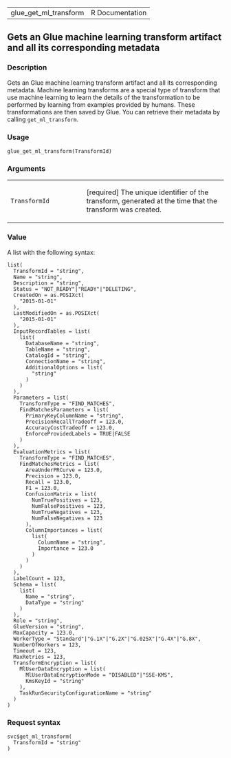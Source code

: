 <table style="width: 100%;">
<tbody>
<tr class="odd">
<td>glue_get_ml_transform</td>
<td style="text-align: right;">R Documentation</td>
</tr>
</tbody>
</table>

## Gets an Glue machine learning transform artifact and all its corresponding metadata

### Description

Gets an Glue machine learning transform artifact and all its
corresponding metadata. Machine learning transforms are a special type
of transform that use machine learning to learn the details of the
transformation to be performed by learning from examples provided by
humans. These transformations are then saved by Glue. You can retrieve
their metadata by calling `get_ml_transform`.

### Usage

    glue_get_ml_transform(TransformId)

### Arguments

<table>
<colgroup>
<col style="width: 35%" />
<col style="width: 65%" />
</colgroup>
<tbody>
<tr class="odd">
<td><code
id="glue_get_ml_transform_:_TransformId">TransformId</code></td>
<td><p>[required] The unique identifier of the transform, generated at
the time that the transform was created.</p></td>
</tr>
</tbody>
</table>

### Value

A list with the following syntax:

    list(
      TransformId = "string",
      Name = "string",
      Description = "string",
      Status = "NOT_READY"|"READY"|"DELETING",
      CreatedOn = as.POSIXct(
        "2015-01-01"
      ),
      LastModifiedOn = as.POSIXct(
        "2015-01-01"
      ),
      InputRecordTables = list(
        list(
          DatabaseName = "string",
          TableName = "string",
          CatalogId = "string",
          ConnectionName = "string",
          AdditionalOptions = list(
            "string"
          )
        )
      ),
      Parameters = list(
        TransformType = "FIND_MATCHES",
        FindMatchesParameters = list(
          PrimaryKeyColumnName = "string",
          PrecisionRecallTradeoff = 123.0,
          AccuracyCostTradeoff = 123.0,
          EnforceProvidedLabels = TRUE|FALSE
        )
      ),
      EvaluationMetrics = list(
        TransformType = "FIND_MATCHES",
        FindMatchesMetrics = list(
          AreaUnderPRCurve = 123.0,
          Precision = 123.0,
          Recall = 123.0,
          F1 = 123.0,
          ConfusionMatrix = list(
            NumTruePositives = 123,
            NumFalsePositives = 123,
            NumTrueNegatives = 123,
            NumFalseNegatives = 123
          ),
          ColumnImportances = list(
            list(
              ColumnName = "string",
              Importance = 123.0
            )
          )
        )
      ),
      LabelCount = 123,
      Schema = list(
        list(
          Name = "string",
          DataType = "string"
        )
      ),
      Role = "string",
      GlueVersion = "string",
      MaxCapacity = 123.0,
      WorkerType = "Standard"|"G.1X"|"G.2X"|"G.025X"|"G.4X"|"G.8X",
      NumberOfWorkers = 123,
      Timeout = 123,
      MaxRetries = 123,
      TransformEncryption = list(
        MlUserDataEncryption = list(
          MlUserDataEncryptionMode = "DISABLED"|"SSE-KMS",
          KmsKeyId = "string"
        ),
        TaskRunSecurityConfigurationName = "string"
      )
    )

### Request syntax

    svc$get_ml_transform(
      TransformId = "string"
    )
